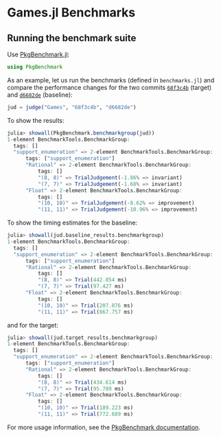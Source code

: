 # Games.jl Benchmarks

## Running the benchmark suite

Use [PkgBenchmark.jl](https://github.com/JuliaCI/PkgBenchmark.jl):

```jl
using PkgBenchmark
```

As an example, let us run the benchmarks (defined in `benchmarks.jl`) and compare the performance changes for the two commits
[`68f3c4b`](https://github.com/QuantEcon/Games.jl/commit/68f3c4bef03554a00384350a047f1e95abd865df) (target)
and
[`d6682de`](https://github.com/QuantEcon/Games.jl/commit/d6682deb9fdae6f16a89b17fbeee9061d763710a) (baseline):

```jl
jud = judge("Games", "68f3c4b", "d6682de")
```

To show the results:

```jl
julia> showall(PkgBenchmark.benchmarkgroup(jud))
1-element BenchmarkTools.BenchmarkGroup:
  tags: []
  "support_enumeration" => 2-element BenchmarkTools.BenchmarkGroup:
	  tags: ["support_enumeration"]
	  "Rational" => 2-element BenchmarkTools.BenchmarkGroup:
		  tags: []
		  "(8, 8)" => TrialJudgement(-1.86% => invariant)
		  "(7, 7)" => TrialJudgement(-1.68% => invariant)
	  "Float" => 2-element BenchmarkTools.BenchmarkGroup:
		  tags: []
		  "(10, 10)" => TrialJudgement(-8.62% => improvement)
		  "(11, 11)" => TrialJudgement(-10.96% => improvement)
```

To show the timing estimates for the baseline:

```jl
julia> showall(jud.baseline_results.benchmarkgroup)
1-element BenchmarkTools.BenchmarkGroup:
  tags: []
  "support_enumeration" => 2-element BenchmarkTools.BenchmarkGroup:
	  tags: ["support_enumeration"]
	  "Rational" => 2-element BenchmarkTools.BenchmarkGroup:
		  tags: []
		  "(8, 8)" => Trial(442.854 ms)
		  "(7, 7)" => Trial(97.427 ms)
	  "Float" => 2-element BenchmarkTools.BenchmarkGroup:
		  tags: []
		  "(10, 10)" => Trial(207.076 ms)
		  "(11, 11)" => Trial(867.757 ms)
```

and for the target:

```jl
julia> showall(jud.target_results.benchmarkgroup)
1-element BenchmarkTools.BenchmarkGroup:
  tags: []
  "support_enumeration" => 2-element BenchmarkTools.BenchmarkGroup:
	  tags: ["support_enumeration"]
	  "Rational" => 2-element BenchmarkTools.BenchmarkGroup:
		  tags: []
		  "(8, 8)" => Trial(434.614 ms)
		  "(7, 7)" => Trial(95.789 ms)
	  "Float" => 2-element BenchmarkTools.BenchmarkGroup:
		  tags: []
		  "(10, 10)" => Trial(189.223 ms)
		  "(11, 11)" => Trial(772.689 ms)
```

For more usage information, see the [PkgBenchmark documentation](https://juliaci.github.io/PkgBenchmark.jl/stable).
